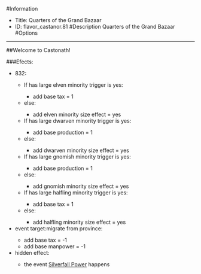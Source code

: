 #Information
 - Title: Quarters of the Grand Bazaar
 - ID: flavor_castanor.81
#Description
Quarters of the Grand Bazaar
#Options

___
##Welcome to Castonath!

###Efects:<ul><li>832:</li><ul><li>If has large elven minority trigger is yes:</li><ul><li>add base tax = 1</li></ul><li>else:</li><ul><li>add elven minority size effect = yes</li></ul><li>If has large dwarven minority trigger is yes:</li><ul><li>add base production = 1</li></ul><li>else:</li><ul><li>add dwarven minority size effect = yes</li></ul><li>If has large gnomish minority trigger is yes:</li><ul><li>add base production = 1</li></ul><li>else:</li><ul><li>add gnomish minority size effect = yes</li></ul><li>If has large halfling minority trigger is yes:</li><ul><li>add base tax = 1</li></ul><li>else:</li><ul><li>add halfling minority size effect = yes</li></ul></ul><li>event target:migrate from province:</li><ul><li>add base tax = -1</li><li>add base manpower = -1</li></ul><li>hidden effect:</li><ul><li>the event [Silverfall Power](../events/silverfall_power.md) happens</li></ul></ul>
